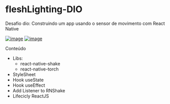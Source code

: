 # fleshLighting-DIO

Desafio dio: Construindo um app usando o sensor de movimento com React Native

[![image](https://user-images.githubusercontent.com/78884474/167971209-39cecc8a-d7ba-49ae-b53c-0018693b8e46.png)](https://user-images.githubusercontent.com/78884474/167971209-39cecc8a-d7ba-49ae-b53c-0018693b8e46.png) [![image](https://user-images.githubusercontent.com/78884474/167971235-26b5fd81-5f0a-44a7-9d08-e902034d79e2.png)](https://user-images.githubusercontent.com/78884474/167971235-26b5fd81-5f0a-44a7-9d08-e902034d79e2.png)

Conteúdo

- Libs:
  - react-native-shake
  - react-native-torch
- StyleSheet
- Hook useState
- Hook useEffect
- Add Listener to RNShake
- Lifecicly ReactJS
